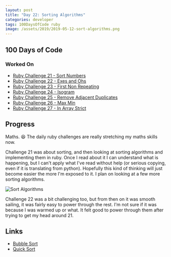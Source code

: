 ```yaml
---
layout: post
title: "Day 22: Sorting Algorithms"
categories: developer
tags: 100DaysOfCode ruby 
image: /assets/2019/2019-05-12-sort-algorithms.png
---
```

## 100 Days of Code

### Worked On

- [Ruby Challenge 21 - Sort Numbers](https://github.com/BlueCodeThree/ruby-challenges/blob/master/21_sort_numbers.rb)
- [Ruby Challenge 22 - Exes and Ohs](https://github.com/BlueCodeThree/ruby-challenges/blob/master/22_exes_ohs.rb)
- [Ruby Challenge 23 - First Non Repeating](https://github.com/BlueCodeThree/ruby-challenges/blob/master/23_first_non_repeating.rb)
- [Ruby Challenge 24 - Isogram](https://github.com/BlueCodeThree/ruby-challenges/blob/master/24_isogram.rb)
- [Ruby Challenge 25 - Remove Adjacent Duplicates](https://github.com/BlueCodeThree/ruby-challenges/blob/master/25_remove_adjacent_duplicates.rb)
- [Ruby Challenge 26 - Max Min](https://github.com/BlueCodeThree/ruby-challenges/blob/master/26_max_min.rb)
- [Ruby Challenge 27 - In Array Strict](https://github.com/BlueCodeThree/ruby-challenges/blob/master/27_in_array_strict.rb)

## Progress

Maths. 😆 The daily ruby challenges are really stretching my maths skills now.

Challenge 21 was about sorting, and then looking at sorting algorithms and implementing them in ruby. Once I read about it I can understand what is happening, but I can't apply what I've read without help (or serious copying, even if it is translating from python). Hopefully this kind of thinking will just become easier the more I'm exposed to it. I plan on looking at a few more sorting algorithms.

![Sort Algorithms](/assets/2019/2019-05-12-sort-algorithms.png)

Challenge 22 was a bit challenging too, but from then on it was smooth sailing, it was fairly easy to power through the rest. I'm not sure if it was because I was warmed up or what. It felt good to power through them after trying to get my head around 21.

## Links

- [Bubble Sort](https://www.geeksforgeeks.org/bubble-sort/)
- [Quick Sort](https://www.youtube.com/watch?v=0xwIYkeLcDQ)